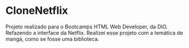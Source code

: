 # CloneNetflix
Projeto realizado para o Bootcamps HTML Web Developer, da DIO.
Refazendo a interface da Netflix.
Realizei esse projeto com a temática de mangá, como se fosse uma biblioteca.

